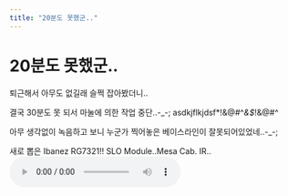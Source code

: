 ```yaml
---
title: "20분도 못했군.."
---
```

# 20분도 못했군..

퇴근해서 아무도 없길래 슬쩍 잡아봤더니..

결국 30분도 못 되서 마눌에 의한 작업 중단..-_-; asdkjflkjdsf*!&amp;@#^*&amp;$*!&amp;@#^

아무 생각없이 녹음하고 보니 누군가 찍어놓은 베이스라인이 잘못되어있었네..-_-;

새로 뽑은 Ibanez RG7321!! SLO Module..Mesa Cab. IR..
![audio](b0a9a0472c39577f508181cadd9e2da8.mp3)



